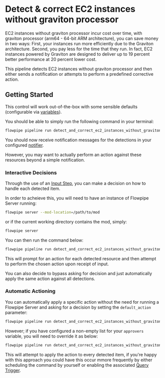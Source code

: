 # Detect & correct EC2 instances without graviton processor

EC2 instances without graviton processor incur cost over time, with graviton processor (arm64 - 64-bit ARM architecture), you can save money in two ways: First, your instances run more efficiently due to the Graviton architecture. Second, you pay less for the time that they run. In fact, EC2 instances powered by Graviton are designed to deliver up to 19 percent better performance at 20 percent lower cost.

This pipeline detects EC2 instances without graviton processor and then either sends a notification or attempts to perform a predefined corrective action.

## Getting Started

This control will work out-of-the-box with some sensible defaults (configurable via [variables](https://flowpipe.io/docs/build/mod-variables)).

You should be able to simply run the following command in your terminal:

```sh
flowpipe pipeline run detect_and_correct_ec2_instances_without_graviton
```

You should now receive notification messages for the detections in your configured [notifier](https://flowpipe.io/docs/reference/config-files/notifier).

However, you may want to actually perform an action against these resources beyond a simple notification.

### Interactive Decisions

Through the use of an [Input Step](https://flowpipe.io/docs/build/input), you can make a decision on how to handle each detected item.

In order to acheieve this, you will need to have an instance of Flowpipe Server running:

```sh
flowpipe server --mod-location=/path/to/mod
```

or if the current working directory contains the mod, simply:

```sh
flowpipe server
```

You can then run the command below:

```sh
flowpipe pipeline run detect_and_correct_ec2_instances_without_graviton --host local --arg='approvers=["default"]'
```

This will prompt for an action for each detected resource and then attempt to perform the chosen action upon receipt of input.

You can also decide to bypass asking for decision and just automatically apply the same action against all detections.

### Automatic Actioning

You can automatically apply a specific action without the need for running a Flowpipe Server and asking for a decision by setting the `default_action` parameter:

```sh
flowpipe pipeline run detect_and_correct_ec2_instances_without_graviton --arg='default_action="terminate_instance"'
```

However; if you have configured a non-empty list for your `approvers` variable, you will need to override it as below:

```sh
flowpipe pipeline run detect_and_correct_ec2_instances_without_graviton --arg='approvers=[]' --arg='default_action="terminate_instance"'
```

This will attempt to apply the action to every detected item, if you're happy with this approach you could have this occur mmore frequently by either scheduling the command by yourself or enabling the associated [Query Trigger](https://hub.flowpipe.io/mods/turbot/aws_thrifty/triggers/aws_thrifty.trigger.query.detect_and_correct_ec2_instances_without_graviton).
